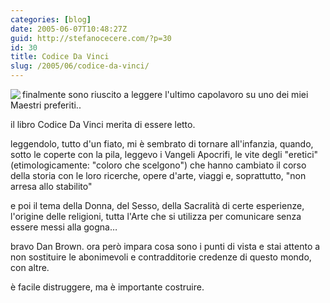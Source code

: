 ```yaml
---
categories: [blog]
date: 2005-06-07T10:48:27Z
guid: http://stefanocecere.com/?p=30
id: 30
title: Codice Da Vinci
slug: /2005/06/codice-da-vinci/
---
```


<img src="http://www.romagna.net/arsfactory/images/gioc2.jpg" align="left" />finalmente sono riuscito a leggere l'ultimo capolavoro su uno dei miei Maestri preferiti..

il libro Codice Da Vinci merita di essere letto.

leggendolo, tutto d'un fiato, mi è sembrato di tornare all'infanzia, quando, sotto le coperte con la pila, leggevo i Vangeli Apocrifi, le vite degli "eretici" (etimologicamente: "coloro che scelgono") che hanno cambiato il corso della storia con le loro ricerche, opere d'arte, viaggi e, soprattutto, "non arresa allo stabilito"

e poi il tema della Donna, del Sesso, della Sacralità di certe esperienze, l'origine delle religioni, tutta l'Arte che si utilizza per comunicare senza essere messi alla gogna…

bravo Dan Brown. ora però impara cosa sono i punti di vista e stai attento a non sostituire le abonimevoli e contradditorie credenze di questo mondo, con altre.
  
è facile distruggere, ma è importante costruire.